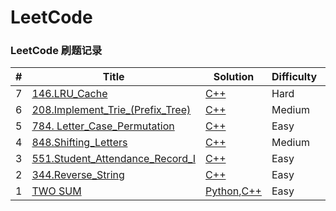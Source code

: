 LeetCode
========
### LeetCode 刷题记录


| # | Title | Solution | Difficulty | Categery |
|---| ----- | -------- | ---------- | -------  |
|7|[146.LRU_Cache](https://leetcode-cn.com/problems/lru-cache/description/) | [C++](./design/146.LRU_Cache.cc)| Hard | Design | 
|6|[208.Implement_Trie_(Prefix_Tree)](https://leetcode-cn.com/problems/implement-trie-prefix-tree/description/) | [C++](./design/208.Implement_Trie_(Prefix_Tree).cc)| Medium | Design | 
|5|[784. Letter_Case_Permutation](https://leetcode-cn.com/problems/letter-case-permutation/description/) | [C++](./DFS/784.Letter_Case_Permutation.cc)| Easy | DFS | 
|4|[848.Shifting_Letters](https://leetcode-cn.com/problems/shifting-letters/description/) | [C++](./string/848.Shifting_Letters.cc)| Medium | string | 
|3|[551.Student_Attendance_Record_I](https://leetcode-cn.com/problems/student-attendance-record-i/description/) | [C++](./string/551.Student_Attendance_Record_I.cc)| Easy | string | 
|2|[344.Reverse_String](https://leetcode-cn.com/problems/reverse-string/description/) | [C++](./string/344.Reverse_String.cc)| Easy | string | 
|1|[TWO SUM](https://leetcode-cn.com/problems/two-sum/description/) | [Python](./Python/array/two_sum.py),[C++](./array/1.two_sum.cc)| Easy | array | 
